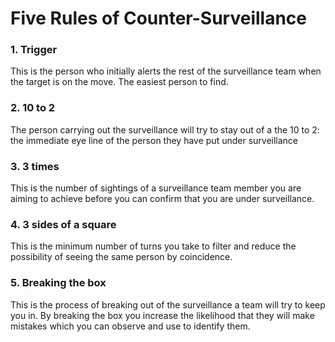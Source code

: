 [Title]: # (Five Rules of Counter-Surveillance)
[Difficulty]: # (Advanced)
[Order]: # (3)

# Five Rules of Counter-Surveillance

### 1. Trigger

This is the person who initially alerts the rest of the surveillance team when the target is on the move. The easiest person to find.

### 2. 10 to 2

The person carrying out the surveillance will try to stay out of a the 10 to 2: the immediate eye line of the person they have put under surveillance

### 3. 3 times

This is the number of sightings of a surveillance team member you are aiming to achieve before you can confirm that you are under surveillance.

### 4. 3 sides of a square

This is the minimum number of turns you take to filter and reduce the possibility of seeing the same person by coincidence.

### 5. Breaking the box

This is the process of breaking out of the surveillance a team will try to keep you in. By breaking the box you increase the likelihood that they will make mistakes which you can observe and use to identify them.